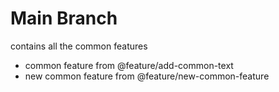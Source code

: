 # Main Branch

contains all the common features
- common feature from @feature/add-common-text
- new common feature from @feature/new-common-feature